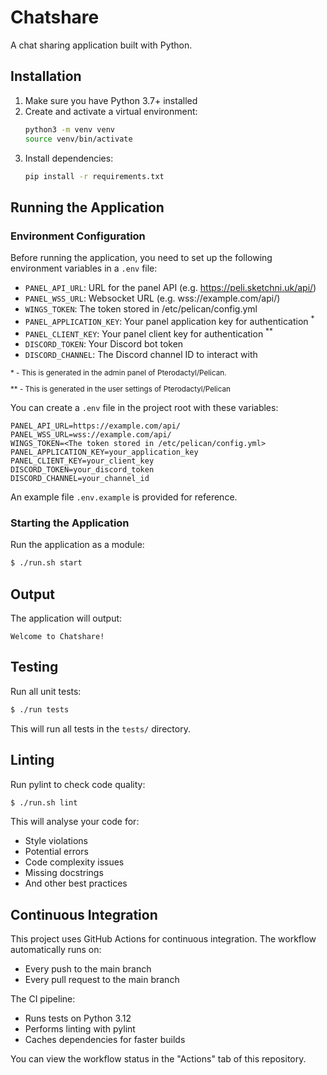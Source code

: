 # Chatshare

A chat sharing application built with Python.

## Installation

1. Make sure you have Python 3.7+ installed
2. Create and activate a virtual environment:
   ```bash
   python3 -m venv venv
   source venv/bin/activate
   ```
3. Install dependencies:
   ```bash
   pip install -r requirements.txt
   ```

## Running the Application

### Environment Configuration

Before running the application, you need to set up the following environment variables in a `.env` file:

- `PANEL_API_URL`: URL for the panel API (e.g. https://peli.sketchni.uk/api/)
- `PANEL_WSS_URL`: Websocket URL (e.g. wss://example.com/api/)
- `WINGS_TOKEN`: The token stored in /etc/pelican/config.yml
- `PANEL_APPLICATION_KEY`: Your panel application key for authentication <sup>\*</sup>
- `PANEL_CLIENT_KEY`: Your panel client key for authentication <sup>\*\*</sup>
- `DISCORD_TOKEN`: Your Discord bot token
- `DISCORD_CHANNEL`: The Discord channel ID to interact with

<sup>
<p>* - This is generated in the admin panel of Pterodactyl/Pelican.</p>
<p>** - This is generated in the user settings of Pterodactyl/Pelican</p>
</sup>

You can create a `.env` file in the project root with these variables:

```
PANEL_API_URL=https://example.com/api/
PANEL_WSS_URL=wss://example.com/api/
WINGS_TOKEN=<The token stored in /etc/pelican/config.yml>
PANEL_APPLICATION_KEY=your_application_key
PANEL_CLIENT_KEY=your_client_key
DISCORD_TOKEN=your_discord_token
DISCORD_CHANNEL=your_channel_id
```

An example file `.env.example` is provided for reference.

### Starting the Application

Run the application as a module:

```bash
$ ./run.sh start
```

## Output

The application will output:
```
Welcome to Chatshare!
```

## Testing

Run all unit tests:

```bash
$ ./run tests
```

This will run all tests in the `tests/` directory.

## Linting

Run pylint to check code quality:

```bash
$ ./run.sh lint
```

This will analyse your code for:
- Style violations
- Potential errors
- Code complexity issues
- Missing docstrings
- And other best practices

## Continuous Integration

This project uses GitHub Actions for continuous integration. The workflow automatically runs on:
- Every push to the main branch
- Every pull request to the main branch

The CI pipeline:
- Runs tests on Python 3.12
- Performs linting with pylint
- Caches dependencies for faster builds

You can view the workflow status in the "Actions" tab of this repository. 
